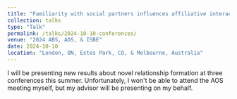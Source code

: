 ```yaml
---
title: "Familiarity with social partners influences affiliative interactions but not spatial associations"
collection: talks
type: "Talk"
permalink: /talks/2024-10-10-conferences/
venue: "2024 ABS, AOS, & ISBE"
date: 2024-10-10
location: "London, ON, Estes Park, CO, & Melbourne, Australia"
---
```


I will be presenting new results about novel relationship formation at three conferences this summer. Unfortunately, I won't be able to attend the AOS meeting myself, but my advisor will be presenting on my behalf.

